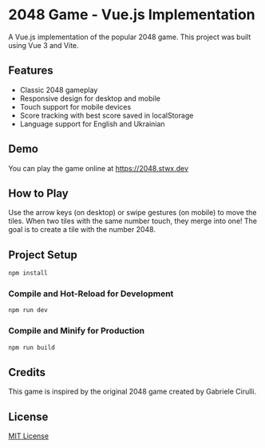 # 2048 Game - Vue.js Implementation

A Vue.js implementation of the popular 2048 game. This project was built using Vue 3 and Vite.

## Features

- Classic 2048 gameplay
- Responsive design for desktop and mobile
- Touch support for mobile devices
- Score tracking with best score saved in localStorage
- Language support for English and Ukrainian

## Demo

You can play the game online at https://2048.stwx.dev

## How to Play

Use the arrow keys (on desktop) or swipe gestures (on mobile) to move the tiles. When two tiles with the same number touch, they merge into one! The goal is to create a tile with the number 2048.

## Project Setup

```sh
npm install
```

### Compile and Hot-Reload for Development

```sh
npm run dev
```

### Compile and Minify for Production

```sh
npm run build
```

## Credits

This game is inspired by the original 2048 game created by Gabriele Cirulli.

## License

[MIT License](LICENSE)
